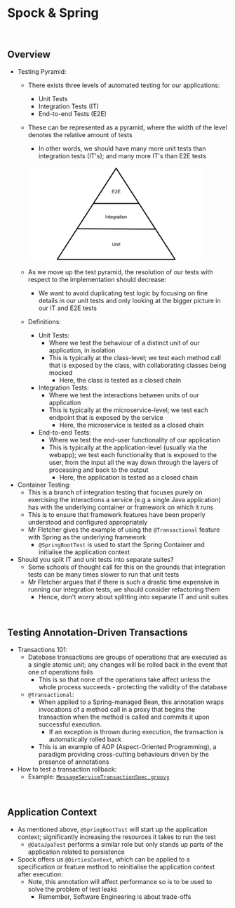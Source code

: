 # Spock & Spring

<br>

## Overview
* Testing Pyramid:
    * There exists three levels of automated testing for our applications:
        * Unit Tests
        * Integration Tests (IT)
        * End-to-end Tests (E2E)
    * These can be represented as a pyramid, where the width of the level denotes the relative amount of tests
        * In other words, we should have many more unit tests than integration tests (IT's); and many more IT's than E2E tests

        <br>

        <img src="./res/test-pyramid.png" width="400">

        <br>
    
    * As we move up the test pyramid, the resolution of our tests with respect to the implementation should decrease:
        * We want to avoid duplicating test logic by focusing on fine details in our unit tests and only looking at the bigger picture in our IT and E2E tests
    * Definitions:
        * Unit Tests:
            * Where we test the behaviour of a distinct unit of our application, in isolation
            * This is typically at the class-level; we test each method call that is exposed by the class, with collaborating classes being mocked
                * Here, the class is tested as a closed chain
        * Integration Tests:
            * Where we test the interactions between units of our application
            * This is typically at the microservice-level; we test each endpoint that is exposed by the service
                * Here, the microservice is tested as a closed chain
        * End-to-end Tests:
            * Where we test the end-user functionality of our application
            * This is typically at the application-level (usually via the webapp); we test each functionality that is exposed to the user, from the input all the way down through the layers of processing and back to the output
                * Here, the application is tested as a closed chain
* Container Testing:
    * This is a branch of integration testing that focuses purely on exercising the interactions a service (e.g a single Java application) has with the underlying container or framework on which it runs
    * This is to ensure that framework features have been properly understood and configured appropriately
    * Mr Fletcher gives the example of using the `@Transactional` feature with Spring as the underlying framework
        * `@SpringBootTest` is used to start the Spring Container and initialise the application context
* Should you split IT and unit tests into separate suites?
    * Some schools of thought call for this on the grounds that integration tests can be many times slower to run that unit tests
    * Mr Fletcher argues that if there is such a drastic time expensive in running our integration tests, we should consider refactoring them
        * Hence, don't worry about splitting into separate IT and unit suites

<br>

## Testing Annotation-Driven Transactions
* Transactions 101:
    * Datebase transactions are groups of operations that are executed as a single atomic unit; any changes will be rolled back in the event that one of operations fails
        * This is so that none of the operations take affect unless the whole process succeeds - protecting the validity of the database
    * `@Transactional`:
        * When applied to a Spring-managed Bean, this annotation wraps invocations of a method call in a proxy that begins the transaction when the method is called and commits it upon successful execution.
            * If an exception is thrown during execution, the transaction is automatically rolled back
        * This is an example of AOP (Aspect-Oriented Programming), a paradigm providing cross-cutting behaviours driven by the presence of annotations
* How to test a transaction rollback:
    * Example: [`MessageServiceTransactionSpec.groovy`](https://github.com/robfletcher/spock-up-and-running/blob/master/code/squawker-spring-integration/src/test/groovy/squawker/mentions/tx/transactional/MessageServiceTransactionSpec.groovy)

<br>

## Application Context
* As mentioned above, `@SpringBootTest` will start up the application context; significantly increasing the resources it takes to run the test
    * `@DataJpaTest` performs a similar role but only stands up parts of the application related to persistence
* Spock offers us `@DirtiesContext`, which can be applied to a specification or feature method to reinitialise the application context after execution:
    * Note, this annotation will affect performance so is to be used to solve the problem of test leaks
        * Remember, Software Engineering is about trade-offs
